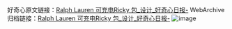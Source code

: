 好奇心原文链接：[Ralph Lauren 可充电Ricky 包_设计_好奇心日报-](https://www.qdaily.com/articles/4580.html)
WebArchive归档链接：[Ralph Lauren 可充电Ricky 包_设计_好奇心日报-](http://web.archive.org/web/20190623161542/https://www.qdaily.com/articles/4580.html)
![image](http://ww3.sinaimg.cn/large/007d5XDply1g3wfzpt4prj30u03g0nek)